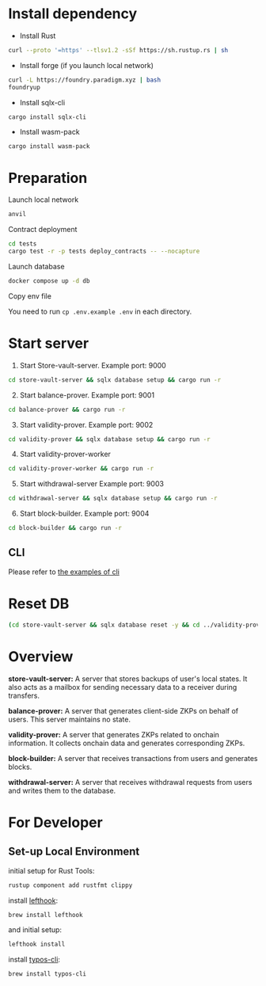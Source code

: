 # Install dependency 
- Install Rust
```bash
curl --proto '=https' --tlsv1.2 -sSf https://sh.rustup.rs | sh
```

- Install forge (if you launch local network)
```bash
curl -L https://foundry.paradigm.xyz | bash
foundryup
```

- Install sqlx-cli 
```bash
cargo install sqlx-cli
```

- Install wasm-pack
```
cargo install wasm-pack
```

# Preparation 

Launch local network 
```bash
anvil  
```

Contract deployment
```bash
cd tests
cargo test -r -p tests deploy_contracts -- --nocapture
```

Launch database
```bash
docker compose up -d db
```

Copy env file 

You need to run `cp .env.example .env` in each directory.

# Start server

1. Start Store-vault-server. 
Example port: 9000
```bash
cd store-vault-server && sqlx database setup && cargo run -r
```

2. Start balance-prover.
Example port: 9001
```bash
cd balance-prover && cargo run -r
```

3. Start validity-prover. 
Example port: 9002
```bash
cd validity-prover && sqlx database setup && cargo run -r
```

4. Start validity-prover-worker
```bash
cd validity-prover-worker && cargo run -r
```

5. Start withdrawal-server
Example port: 9003
```bash
cd withdrawal-server && sqlx database setup && cargo run -r
```

6. Start block-builder. 
Example port: 9004
```bash
cd block-builder && cargo run -r
```

## CLI 
Please refer to [the examples of cli ](cli/README.md#examples)

# Reset DB

```bash
(cd store-vault-server && sqlx database reset -y && cd ../validity-prover && sqlx database reset -y && cd ../withdrawal-server && sqlx database reset -y)
```

# Overview 

**store-vault-server:**
A server that stores backups of user's local states. It also acts as a mailbox for sending necessary data to a receiver during transfers.

**balance-prover:**
A server that generates client-side ZKPs on behalf of users. This server maintains no state.

**validity-prover:**
A server that generates ZKPs related to onchain information. It collects onchain data and generates corresponding ZKPs.

**block-builder:**
A server that receives transactions from users and generates blocks.

**withdrawal-server:**
A server that receives withdrawal requests from users and writes them to the database.

# For Developer

## Set-up Local Environment

initial setup for Rust Tools:

```bash
rustup component add rustfmt clippy
```

install [lefthook](https://github.com/evilmartians/lefthook):

```bash
brew install lefthook
```

and initial setup:

```bash
lefthook install
```

install [typos-cli](https://github.com/crate-ci/typos):

```bash
brew install typos-cli
```
